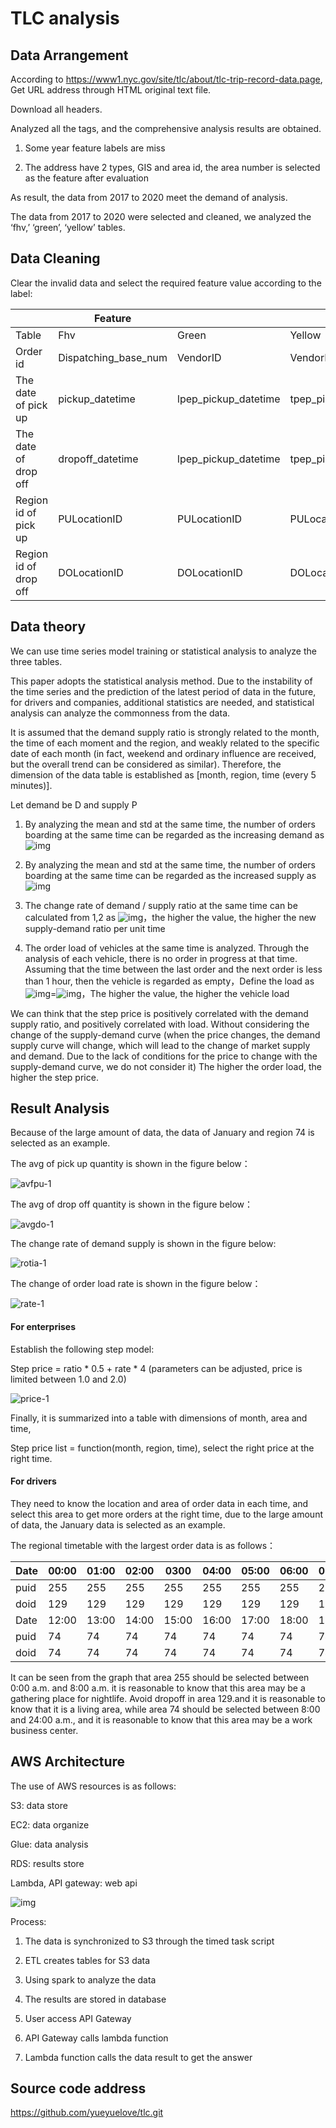# TLC analysis

## Data Arrangement

According to https://www1.nyc.gov/site/tlc/about/tlc-trip-record-data.page, Get URL address through HTML original text file.

Download all headers.

Analyzed all the tags, and the comprehensive analysis results are obtained.

1. Some year feature labels are miss

2. The address have 2 types, GIS and area id, the area number is selected as the feature after evaluation

As result, the data from 2017 to 2020 meet the demand of analysis.

The data from 2017 to 2020 were selected and cleaned, we analyzed the ‘fhv,’ ‘green’, ‘yellow’ tables.

## Data Cleaning

Clear the invalid data and select the required feature value according to the label:

|                        | Feature              |                      |                      |
| ---------------------- | -------------------- | -------------------- | -------------------- |
| Table                  | Fhv                  | Green                | Yellow               |
| Order id               | Dispatching_base_num | VendorID             | VendorID             |
| The  date of pick up   | pickup_datetime      | lpep_pickup_datetime | tpep_pickup_datetime |
| The  date of drop off  | dropoff_datetime     | lpep_pickup_datetime | tpep_pickup_datetime |
| Region  id of pick up  | PULocationID         | PULocationID         | PULocationID         |
| Region  id of drop off | DOLocationID         | DOLocationID         | DOLocationID         |

 

## Data theory

We can use time series model training or statistical analysis to analyze the three tables.

This paper adopts the statistical analysis method. Due to the instability of the time series and the prediction of the latest period of data in the future, for drivers and companies, additional statistics are needed, and statistical analysis can analyze the commonness from the data.

It is assumed that the demand supply ratio is strongly related to the month, the time of each moment and the region, and weakly related to the specific date of each month (in fact, weekend and ordinary influence are received, but the overall trend can be considered as similar). Therefore, the dimension of the data table is established as [month, region, time (every 5 minutes)].

Let demand be D and supply P

1. By analyzing the mean and std at the same time, the number of orders boarding at the same time can be regarded as the increasing demand as ![img](./clip_image002.png)

2. By analyzing the mean and std at the same time, the number of orders boarding at the same time can be regarded as the increased supply as ![img](./clip_image004.png)
3. The change rate of demand / supply ratio at the same time can be calculated from 1,2 as ![img](./clip_image006.png)，the higher the value, the higher the new supply-demand ratio per unit time
4. The order load of vehicles at the same time is analyzed. Through the analysis of each vehicle, there is no order in progress at that time. Assuming that the time between the last order and the next order is less than 1 hour, then the vehicle is regarded as empty，Define the load as ![img](./clip_image008.png)=![img](./clip_image010.png)，The higher the value, the higher the vehicle load

We can think that the step price is positively correlated with the demand supply ratio, and positively correlated with load. Without considering the change of the supply-demand curve (when the price changes, the demand supply curve will change, which will lead to the change of market supply and demand. Due to the lack of conditions for the price to change with the supply-demand curve, we do not consider it) The higher the order load, the higher the step price.

## Result Analysis

Because of the large amount of data, the data of January and region 74 is selected as an example.

The avg of pick up quantity is shown in the figure below：

![avfpu-1](./avfpu-1.png)

The avg of drop off quantity is shown in the figure below：

![avgdo-1](./avgdo-1.png)

The change rate of demand supply is shown in the figure below:

![rotia-1](./rotia-1.png)

The change of order load rate is shown in the figure below：

![rate-1](./rate-1.png)

#### For enterprises

Establish the following step model:

Step price = ratio * 0.5 + rate * 4 (parameters can be adjusted, price is limited between 1.0 and 2.0)

![price-1](./price-1.png)

Finally, it is summarized into a table with dimensions of month, area and time,

Step price list = function(month, region, time), select the right price at the right time.

#### For drivers

They need to know the location and area of order data in each time, and select this area to get more orders at the right time, due to the large amount of data, the January data is selected as an example.

The regional timetable with the largest order data is as follows：

| Date | 00:00 | 01:00 | 02:00 | 0300  | 04:00 | 05:00 | 06:00 | 07:00 | 08:00 | 0900  | 10:00 | 11:00 |
| ---- | ----- | ----- | ----- | ----- | ----- | ----- | ----- | ----- | ----- | ----- | ----- | ----- |
| puid | 255   | 255   | 255   | 255   | 255   | 255   | 255   | 255   | 74    | 74    | 74    | 74    |
| doid | 129   | 129   | 129   | 129   | 129   | 129   | 129   | 129   | 129   | 74    | 74    | 74    |
| Date | 12:00 | 13:00 | 14:00 | 15:00 | 16:00 | 17:00 | 18:00 | 19:00 | 20:00 | 21:00 | 22:00 | 23:00 |
| puid | 74    | 74    | 74    | 74    | 74    | 74    | 74    | 74    | 74    | 74    | 74    | 74    |
| doid | 74    | 74    | 74    | 74    | 74    | 74    | 74    | 74    | 74    | 74    | 74    | 74    |

It can be seen from the graph that area 255 should be selected between 0:00 a.m. and 8:00 a.m. it is reasonable to know that this area may be a gathering place for nightlife. Avoid dropoff in area 129.and it is reasonable to know that it is a living area, while area 74 should be selected between 8:00 and 24:00 a.m., and it is reasonable to know that this area may be a work business center.

## AWS Architecture

The use of AWS resources is as follows:

S3: data store

EC2: data organize

Glue: data analysis

RDS: results store

Lambda, API gateway: web api

![img](./aws.png)

Process:

1. The data is synchronized to S3 through the timed task script

2. ETL creates tables for S3 data

3. Using spark to analyze the data

4. The results are stored in database

5. User access API Gateway

6. API Gateway calls lambda function

7. Lambda function calls the data result to get the answer

## Source code address

https://github.com/yueyuelove/tlc.git
